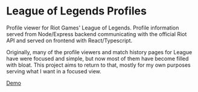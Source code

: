 # League of Legends Profiles

Profile viewer for Riot Games' League of Legends. Profile information served from Node/Express backend communicating with the official Riot API and served on frontend with React/Typescript.

Originally, many of the profile viewers and match history pages for League have were focused and simple, but now most of them have become filled with bloat. This project aims to return to that, mostly for my own purposes serving what I want in a focused view.

[Demo](https://profilesgg.herokuapp.com/)

